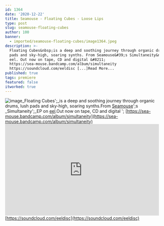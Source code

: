 ```yaml
---
id: 1364
date: '2020-12-22'
title: Seamouse - Floating Cubes - Loose Lips
type: post
slug: seamouse-floating-cubes
author: 100
banner:
  - imported/seamouse-floating-cubes/image1364.jpeg
description: >-
  Floating Cubes&nbsp;is a deep and soothing journey through organic drums, lush
  pads and sky-high, soaring synths. From Seamouse&#39;s Simultaneity&nbsp;EP on
  eel. Out now on tape, CD and digital &#8211;
  https://sea-mouse.bandcamp.com/album/simultaneity
  https://soundcloud.com/eeldisc [...]Read More...
published: true
tags: premiere
featured: false
itworked: true
---
```

![image](../imported/seamouse-floating-cubes/image1364.jpeg)_Floating Cubes';_is a deep and soothing journey through organic drums, lush pads and sky-high, soaring synths.From [Seamouse](https://sea-mouse.bandcamp.com/)';s _Simultaneity';_EP on [eel](https://eeldisc.bandcamp.com).Out now on tape, CD and digital '; [https://sea-mouse.bandcamp.com/album/simultaneity](https://sea-mouse.bandcamp.com/album/simultaneity)<iframe width='100%' height='300' scrolling='no' frameborder='no' allow='autoplay' src='https://w.soundcloud.com/player/?url=https%3A//api.soundcloud.com/tracks/952421308&color=%23ff5500&auto_play=false&hide_related=false&show_comments=true&show_user=true&show_reposts=false&show_teaser=true'></iframe>  
[https://soundcloud.com/eeldisc](https://soundcloud.com/eeldisc)